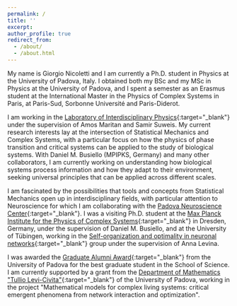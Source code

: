 ```yaml
---
permalink: /
title: ''
excerpt:
author_profile: true
redirect_from:
  - /about/
  - /about.html
---
```


My name is Giorgio Nicoletti and I am currently a Ph.D. student in Physics at the University of Padova, Italy. I obtained both my BSc and my MSc in Physics at the University of Padova, and I spent a semester as an Erasmus student at the International Master in the Physics of Complex Systems in Paris, at Paris-Sud, Sorbonne Université and Paris-Diderot.

 I am working in the [Laboratory of Interdisciplinary Physics](https://liphlab.com/){:target="_blank"}<!--_--> under the supervision of Amos Maritan and Samir Suweis. My current research interests lay at the intersection of Statistical Mechanics and Complex Systems, with a particular focus on how the physics of phase transition and critical systems can be applied to the study of biological systems. With Daniel M. Busiello (MPIPKS, Germany) and many other collaborators, I am currently working on understanding how biological systems process information and how they adapt to their environment, seeking universal principles that can be applied across different scales.

 I am fascinated by the possibilities that tools and concepts from Statistical Mechanics open up in interdisciplinary fields, with particular attention to Neuroscience for which I am collaborating with the [Padova Neuroscience Center](https://pnc.unipd.it/){:target="_blank"}<!--_-->. I was a visiting Ph.D. student at the [Max Planck Institute for the Physics of Complex Systems](https://www.pks.mpg.de/){:target="_blank"}<!--_--> in Dresden, Germany, under the supervision of Daniel M. Busiello, and at the University of Tübingen, working in the [Self-organization and optimality in neuronal networks](https://uni-tuebingen.de/fakultaeten/mathematisch-naturwissenschaftliche-fakultaet/fachbereiche/informatik/lehrstuehle/self-organization-and-optimality-in-neuronal-networks/){:target="_blank"}<!--_--> group under the supervision of Anna Levina.

I was awarded the [Graduate Alumni Award](https://www.alumniunipd.it/blog/event/alumni-awards-2022-storie-di-eccellenza/){:target="_blank"}<!--_--> from the University of Padova for the best graduate student in the School of Science. I am currently supported by a grant from the [Department of Mathematics "Tullio Levi-Civita"](https://https://www.math.unipd.it/){:target="_blank"}<!--_--> of the University of Padova, working in the project "Mathematical models for complex living systems: critical emergent phenomena from network interaction and optimization".
